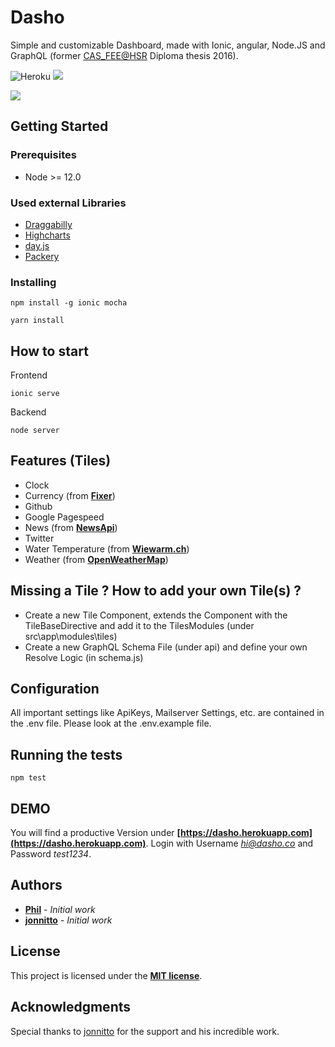 # Dasho

Simple and customizable Dashboard, made with Ionic, angular, Node.JS and GraphQL (former [CAS_FEE@HSR](https://www.hsr.ch) Diploma thesis 2016).

![Heroku](http://heroku-badge.herokuapp.com/?app=dasho&style=flat&svg=1) <img src="https://github.com/pbachman/dasho/workflows/Node%20CI/badge.svg" />

<img src="https://user-images.githubusercontent.com/393635/61664879-06e18d00-acd4-11e9-8c3a-6bfae3db12c2.gif" />

## Getting Started

### Prerequisites

- Node >= 12.0

### Used external Libraries

* [Draggabilly](https://draggabilly.desandro.com)
* [Highcharts](https://github.com/highcharts/highcharts)
* [day.js](https://day.js.org)
* [Packery](https://packery.metafizzy.co)

### Installing

```
npm install -g ionic mocha
```

```
yarn install
```

## How to start

Frontend

```
ionic serve
```

Backend

```
node server
```

## Features (Tiles)

* Clock
* Currency (from **[Fixer](https://fixer.io)**)
* Github
* Google Pagespeed
* News (from **[NewsApi](https://newsapi.org)**)
* Twitter
* Water Temperature (from **[Wiewarm.ch](https://www.wiewarm.ch)**)
* Weather (from **[OpenWeatherMap](https://openweathermap.org)**)

## Missing a Tile ? How to add your own Tile(s) ?

* Create a new Tile Component, extends the Component with the TileBaseDirective and add it to the TilesModules (under src\app\modules\tiles)
* Create a new GraphQL Schema File (under api) and define your own Resolve Logic (in schema.js)

## Configuration

All important settings like ApiKeys, Mailserver Settings, etc. are contained in the .env file. Please look at the .env.example file.

## Running the tests

```
npm test
```
## DEMO

You will find a productive Version under **[https://dasho.herokuapp.com](https://dasho.herokuapp.com)**. Login with Username *hi@dasho.co* and Password *test1234*.

## Authors

* **[Phil](https://github.com/pbachman)** - *Initial work*
* **[jonnitto](https://github.com/jonnitto)** - *Initial work* 

## License

This project is licensed under the **[MIT license](http://opensource.org/licenses/mit-license.php)**.

## Acknowledgments

Special thanks to [jonnitto](https://github.com/jonnitto) for the support and his incredible work.
